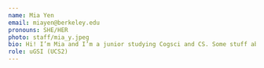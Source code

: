 ```yaml
---
name: Mia Yen
email: miayen@berkeley.edu
pronouns: SHE/HER
photo: staff/mia_y.jpeg
bio: Hi! I’m Mia and I’m a junior studying Cogsci and CS. Some stuff about me: I’m a Virgo, huge Mind Coffee addict, and once I did a NYT Monday crossword in 3:57 :) Super excited to work with you this summer! 
role: uGSI (UCS2)
---
```

